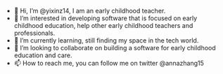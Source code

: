 - 👋 Hi, I’m @yixinz14, I am an early childhood teacher.
- 👀 I’m interested in developing software that is focused on early childhood education, help other early childhood teachers and professionals.
- 🌱 I’m currently learning, still finding my space in the tech world. 
- 💞️ I’m looking to collaborate on building a software for early childhood education and care.
- 📫 How to reach me, you can follow me on twitter @annazhang15

<!---
yixinz14/yixinz14 is a ✨ special ✨ repository because its `README.md` (this file) appears on your GitHub profile.
You can click the Preview link to take a look at your changes.
--->
